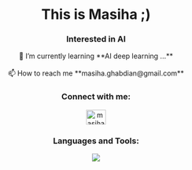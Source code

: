 <h1 align="center">This is Masiha ;)</h1>
<h3 align="center">Interested in AI</h3>
<div align="center">
  🌱 I’m currently learning **AI deep learning ...**
<br></br>
  📫 How to reach me **masiha.ghabdian@gmail.com**
</div>

<h3 align="center">Connect with me:</h3>
<p align="center">
<a href="https://linkedin.com/in/masiha-ghabdian" target="blank"><img align="center" src="https://raw.githubusercontent.com/rahuldkjain/github-profile-readme-generator/master/src/images/icons/Social/linked-in-alt.svg" alt="masiha-ghabdian" height="30" width="40" /></a>
</p>

<h3 align="center">Languages and Tools:</h3>

<p align="center">
  <a href="https://skillicons.dev">
    <img src="https://skillicons.dev/icons?i=python,java,git,linux" />
  </a>
</p>
